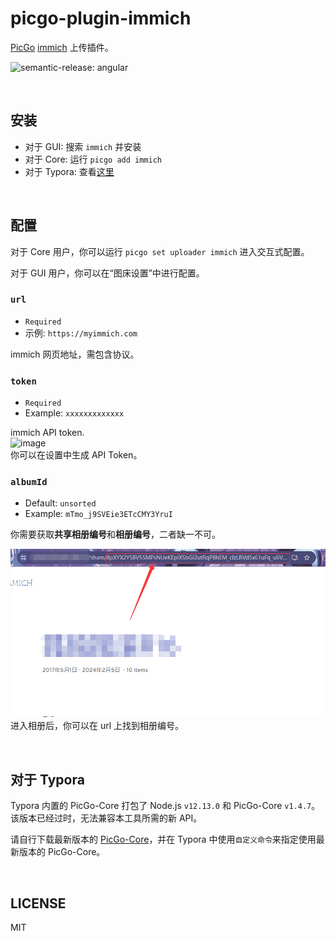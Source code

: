
# picgo-plugin-immich

[PicGo](https://github.com/PicGo/PicGo-Core) [immich](https://immich.app/) 上传插件。  

![semantic-release: angular](https://img.shields.io/badge/semantic--release-angular-e10079?logo=semantic-release)

<br>

## 安装

- 对于 GUI: 搜索 `immich` 并安装
- 对于 Core: 运行 `picgo add immich`
- 对于 Typora: 查看[这里](#对于-typora)

<br>

## 配置

对于 Core 用户，你可以运行 `picgo set uploader immich` 进入交互式配置。

对于 GUI 用户，你可以在“图床设置”中进行配置。

### `url`

- `Required`
- 示例: `https://myimmich.com`

immich 网页地址，需包含协议。

### `token`

- `Required`
- Example: `xxxxxxxxxxxxx`

immich API token.  
![image](https://github.com/Sincejunly/picgo-plugin-immich/assets/96775034/87197ca6-a5bd-4533-bfe5-0477f24a078b)   
你可以在设置中生成 API Token。  


### `albumId`

- Default: `unsorted`
- Example: `mTmo_j9SVEie3ETcCMY3YruI`

你需要获取**共享相册编号**和**相册编号**，二者缺一不可。

![image](./assets/shareid.png)  
进入相册后，你可以在 url 上找到相册编号。  



<br>

## 对于 Typora

Typora 内置的 PicGo-Core 打包了 Node.js `v12.13.0` 和 PicGo-Core `v1.4.7`。该版本已经过时，无法兼容本工具所需的新 API。

请自行下载最新版本的 [PicGo-Core](https://github.com/PicGo/PicGo-Core)，并在 Typora 中使用`自定义命令`来指定使用最新版本的 PicGo-Core。

<br>

## LICENSE

MIT
